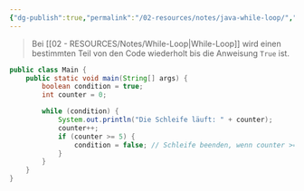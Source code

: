 ```yaml
---
{"dg-publish":true,"permalink":"/02-resources/notes/java-while-loop/","tags":["code/java/loop"],"updated":"2024-09-23T13:08:50.825+02:00"}
---
```


>Bei [[02 - RESOURCES/Notes/While-Loop\|While-Loop]] wird einen bestimmten Teil von den Code wiederholt bis die Anweisung `True` ist.
```java
public class Main {
    public static void main(String[] args) {
        boolean condition = true;
        int counter = 0;

        while (condition) {
            System.out.println("Die Schleife läuft: " + counter);
            counter++;
            if (counter >= 5) {
                condition = false; // Schleife beenden, wenn counter >= 5
            }
        }
    }
}
```
